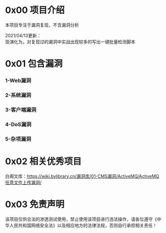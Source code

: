 # 0x00 项目介绍
本项目专注于漏洞复现，不含漏洞分析

2021/04/13更新：  
现演化为，对复现过的漏洞中实战出现较多的写出一键批量检测脚本

# 0x01 包含漏洞
### 1-Web漏洞
### 2-系统漏洞
### 3-客户端漏洞
### 4-DoS漏洞
### 5-杂项漏洞

# 0x02 相关优秀项目
白阁文库：https://wiki.bylibrary.cn/漏洞库/01-CMS漏洞/ActiveMQ/ActiveMQ任意文件上传漏洞/

# 0x03 免责声明
该项目仅供合法的渗透测试使用，禁止使用该项目进行违法操作，请各位遵守《中华人民共和国网络安全法》以及相应地方的法律法规，否则自行承担相关责任！
